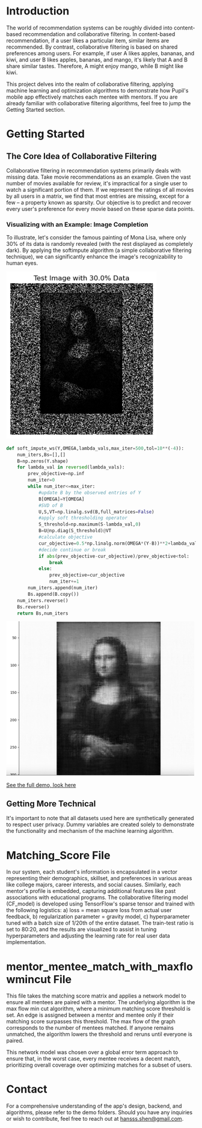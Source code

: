 # Introduction

The world of recommendation systems can be roughly divided into content-based recommendation and collaborative filtering. In content-based recommendation, if a user likes a particular item, similar items are recommended. By contrast, collaborative filtering is based on shared preferences among users. For example, if user A likes apples, bananas, and kiwi, and user B likes apples, bananas, and mango, it's likely that A and B share similar tastes. Therefore, A might enjoy mango, while B might like kiwi.

This project delves into the realm of collaborative filtering, applying machine learning and optimization algorithms to demonstrate how Pupil's mobile app effectively matches each mentee with mentors. If you are already familiar with collaborative filtering algorithms, feel free to jump the Getting Started section.

# Getting Started

## The Core Idea of Collaborative Filtering

Collaborative filtering in recommendation systems primarily deals with missing data. Take movie recommendations as an example. Given the vast number of movies available for review, it's impractical for a single user to watch a significant portion of them. If we represent the ratings of all movies by all users in a matrix, we find that most entries are missing, except for a few – a property known as sparsity. Our objective is to predict and recover every user's preference for every movie based on these sparse data points.

### Visualizing with an Example: Image Completion

To illustrate, let's consider the famous painting of Mona Lisa, where only 30% of its data is randomly revealed (with the rest displayed as completely dark). By applying the softimpute algorithm (a simple collaborative filtering technique), we can significantly enhance the image's recognizability to human eyes.

<img src="https://github.com/hansssxyz/Pupil_Matching_Algorithm/blob/main/getting_started_example/mona_incomplete.png" alt="Incomplete Image" width=400>

```python
def soft_impute_ws(Y,OMEGA,lambda_vals,max_iter=500,tol=10**(-4)):
    num_iters,Bs=[],[]
    B=np.zeros(Y.shape)
    for lambda_val in reversed(lambda_vals):
        prev_objective=np.inf
        num_iter=0
        while num_iter<=max_iter:
            #update B by the observed entries of Y
            B[OMEGA]=Y[OMEGA]
            #SVD of B
            U,S,VT=np.linalg.svd(B,full_matrices=False)
            #apply soft thresholding operator
            S_threshold=np.maximum(S-lambda_val,0)
            B=U@np.diag(S_threshold)@VT
            #calculate objective 
            cur_objective=0.5*np.linalg.norm(OMEGA*(Y-B))**2+lambda_val*np.sum(S_threshold)
            #decide continue or break 
            if abs(prev_objective-cur_objective)/prev_objective<tol:
                break 
            else:
                prev_objective=cur_objective
                num_iter+=1
        num_iters.append(num_iter)
        Bs.append(B.copy())
    num_iters.reverse()
    Bs.reverse()
    return Bs,num_iters
```

<img src="https://github.com/hansssxyz/Pupil_Matching_Algorithm/blob/main/getting_started_example/mona_completed.png" alt="Completed Image" width=500>

[See the full demo, look here](https://github.com/hansssxyz/Pupil_Matching_Algorithm/blob/main/getting_started_example/MatrixCompletion_Algos_Demo.ipynb)

## Getting More Technical

It's important to note that all datasets used here are synthetically generated to respect user privacy. Dummy variables are created solely to demonstrate the functionality and mechanism of the machine learning algorithm.

# Matching_Score File

In our system, each student's information is encapsulated in a vector representing their demographics, skillset, and preferences in various areas like college majors, career interests, and social causes. Similarly, each mentor's profile is embedded, capturing additional features like past associations with educational programs. The collaborative filtering model (CF_model) is developed using TensorFlow's sparse tensor and trained with the following logistics: a) loss = mean square loss from actual user feedback, b) regularization parameter = gravity model, c) hyperparameter tuned with a batch size of 1/20th of the entire dataset. The train-test ratio is set to 80:20, and the results are visualized to assist in tuning hyperparameters and adjusting the learning rate for real user data implementation.

# mentor_mentee_match_with_maxflowmincut File

This file takes the matching score matrix and applies a network model to ensure all mentees are paired with a mentor. The underlying algorithm is the max flow min cut algorithm, where a minimum matching score threshold is set. An edge is assigned between a mentor and mentee only if their matching score surpasses this threshold. The max flow of the graph corresponds to the number of mentees matched. If anyone remains unmatched, the algorithm lowers the threshold and reruns until everyone is paired.

This network model was chosen over a global error term approach to ensure that, in the worst case, every mentee receives a decent match, prioritizing overall coverage over optimizing matches for a subset of users.

# Contact

For a comprehensive understanding of the app's design, backend, and algorithms, please refer to the demo folders. Should you have any inquiries or wish to contribute, feel free to reach out at [hansss.shen@gmail.com](mailto:hansss.shen@gmail.com).
